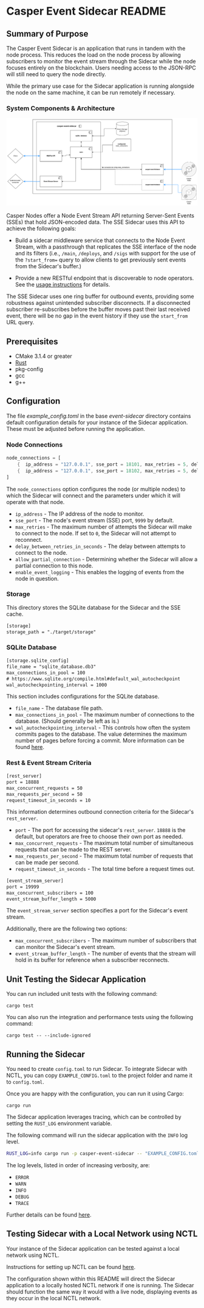 # Casper Event Sidecar README

## Summary of Purpose

The Casper Event Sidecar is an application that runs in tandem with the node process. This reduces the load on the node process by allowing subscribers to monitor the event stream through the Sidecar while the node focuses entirely on the blockchain. Users needing access to the JSON-RPC will still need to query the node directly.

While the primary use case for the Sidecar application is running alongside the node on the same machine, it can be run remotely if necessary.

### System Components & Architecture

![Sidecar Diagram](/images/SidecarDiagram.png)

Casper Nodes offer a Node Event Stream API returning Server-Sent Events (SSEs) that hold JSON-encoded data. The SSE Sidecar uses this API to achieve the following goals:

- Build a sidecar middleware service that connects to the Node Event Stream, with a passthrough that replicates the SSE interface of the node and its filters (i.e., `/main`, `/deploys`, and `/sigs` with support for the use of the `?start_from=` query to allow clients to get previously sent events from the Sidecar's buffer.)

- Provide a new RESTful endpoint that is discoverable to node operators. See the [usage instructions](USAGE.md) for details.

The SSE Sidecar uses one ring buffer for outbound events, providing some robustness against unintended subscriber disconnects. If a disconnected subscriber re-subscribes before the buffer moves past their last received event, there will be no gap in the event history if they use the `start_from` URL query.

## Prerequisites

- CMake 3.1.4 or greater
- [Rust](https://www.rust-lang.org/tools/install)
- pkg-config
- gcc
- g++

## Configuration

The file _example_config.toml_ in the base _event-sidecar_ directory contains default configuration details for your instance of the Sidecar application. These must be adjusted before running the application.

### Node Connections

```rust
node_connections = [
    {  ip_address = "127.0.0.1", sse_port = 18101, max_retries = 5, delay_between_retries = 5, enable_event_logging = true  },
    {  ip_address = "127.0.0.1", sse_port = 18102, max_retries = 5, delay_between_retries = 5, enable_event_logging = false  },
]
```

The `node_connections` option configures the node (or multiple nodes) to which the Sidecar will connect and the parameters under which it will operate with that node.

- `ip_address` - The IP address of the node to monitor.
- `sse_port` - The node's event stream (SSE) port, `9999` by default.
- `max_retries` - The maximum number of attempts the Sidecar will make to connect to the node. If set to `0`, the Sidecar will not attempt to reconnect.
- `delay_between_retries_in_seconds` - The delay between attempts to connect to the node.
- `allow_partial_connection` - Determining whether the Sidecar will allow a partial connection to this node.
- `enable_event_logging` - This enables the logging of events from the node in question.

### Storage

This directory stores the SQLite database for the Sidecar and the SSE cache.

```
[storage]
storage_path = "./target/storage"
```

### SQLite Database

```
[storage.sqlite_config]
file_name = "sqlite_database.db3"
max_connections_in_pool = 100
# https://www.sqlite.org/compile.html#default_wal_autocheckpoint
wal_autocheckpointing_interval = 1000
```

This section includes configurations for the SQLite database.

- `file_name` - The database file path.
- `max_connections_in_pool` - The maximum number of connections to the database. (Should generally be left as is.)
- `wal_autocheckpointing_interval` - This controls how often the system commits pages to the database. The value determines the maximum number of pages before forcing a commit. More information can be found [here](https://www.sqlite.org/compile.html#default_wal_autocheckpoint).

### Rest & Event Stream Criteria

```
[rest_server]
port = 18888
max_concurrent_requests = 50
max_requests_per_second = 50
request_timeout_in_seconds = 10
```

This information determines outbound connection criteria for the Sidecar's `rest_server`.

- `port` - The port for accessing the sidecar's `rest_server`. `18888` is the default, but operators are free to choose their own port as needed.
- `max_concurrent_requests` - The maximum total number of simultaneous requests that can be made to the REST server.
- `max_requests_per_second` - The maximum total number of requests that can be made per second.
- `request_timeout_in_seconds` - The total time before a request times out.

```
[event_stream_server]
port = 19999
max_concurrent_subscribers = 100
event_stream_buffer_length = 5000
```

The `event_stream_server` section specifies a port for the Sidecar's event stream.

Additionally, there are the following two options:

- `max_concurrent_subscribers` - The maximum number of subscribers that can monitor the Sidecar's event stream.
- `event_stream_buffer_length` - The number of events that the stream will hold in its buffer for reference when a subscriber reconnects.

## Unit Testing the Sidecar Application

You can run included unit tests with the following command:

```
cargo test
```

You can also run the integration and performance tests using the following command:

```
cargo test -- --include-ignored
```

## Running the Sidecar

You need to create `config.toml` to run Sidecar. To integrate Sidecar with NCTL, you can copy `EXAMPLE_CONFIG.toml` to the project folder and name it to `config.toml`.

Once you are happy with the configuration, you can run it using Cargo:

```shell
cargo run
```

The Sidecar application leverages tracing, which can be controlled by setting the `RUST_LOG` environment variable.

The following command will run the sidecar application with the `INFO` log level.

```bash
RUST_LOG=info cargo run -p casper-event-sidecar -- "EXAMPLE_CONFIG.toml"
```

The log levels, listed in order of increasing verbosity, are:

- `ERROR`
- `WARN`
- `INFO`
- `DEBUG`
- `TRACE`

Further details can be found [here](https://docs.rs/env_logger/0.9.1/env_logger/#enabling-logging).

## Testing Sidecar with a Local Network using NCTL

Your instance of the Sidecar application can be tested against a local network using NCTL.

Instructions for setting up NCTL can be found [here](https://docs.casperlabs.io/dapp-dev-guide/building-dapps/setup-nctl/).

The configuration shown within this README will direct the Sidecar application to a locally hosted NCTL network if one is running. The Sidecar should function the same way it would with a live node, displaying events as they occur in the local NCTL network.
